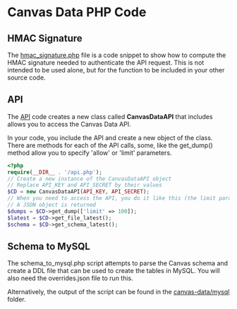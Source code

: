 # Canvas Data PHP Code
## HMAC Signature
The [hmac_signature.php](hmac_signature.php) file is a code snippet to show how to compute the HMAC signature needed to authenticate the API request. This is not intended to be used alone, but for the function to be included in your other source code.

## API
The [API](api.php) code creates a new class called **CanvasDataAPI** that includes allows you to access the Canvas Data API.

In your code, you include the API and create a new object of the class. 
There are methods for each of the API calls, some, like the get_dump() method allow you to specify 'allow' or 'limit' parameters.

```php
<?php
require(__DIR__ . '/api.php');
// Create a new instance of the CanvasDataAPI object
// Replace API_KEY and API_SECRET by their values
$CD = new CanvasDataAPI(API_KEY, API_SECRET);
// When you need to access the API, you do it like this (the limit parameter is optional)
// A JSON object is returned
$dumps = $CD->get_dump(['limit' => 100]);
$latest = $CD->get_file_latest();
$schema = $CD->get_schema_latest();
```
## Schema to MySQL
The schema_to_mysql.php script attempts to parse the Canvas schema and create a DDL file that can be used to create the tables in MySQL. You will also need the overrides.json file to run this.

Alternatively, the output of the script can be found in the [canvas-data/mysql](../mysql) folder.
